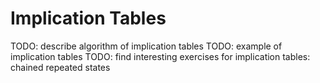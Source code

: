 # Implication Tables

TODO: describe algorithm of implication tables
TODO: example of implication tables
TODO: find interesting exercises for implication tables: chained repeated states
